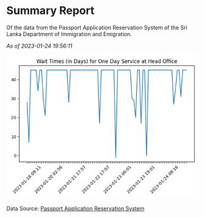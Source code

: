 # Summary Report

Of the data from the Passport Application Reservation System of the Sri Lanka Department of Immigration and Emigration.

*As of 2023-01-24 19:56:11*

![Wait Time Chart](summary.wait_time_chart.png)

Data Source: [Passport Application Reservation System](https://eservices.immigration.gov.lk:8443/appointment/pages/reservationApplication.xhtml)